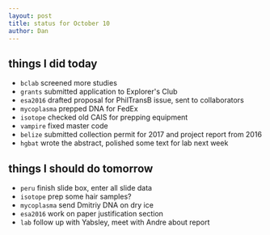 ```yaml
---
layout: post
title: status for October 10
author: Dan
---
```


## things I did today
* `bclab` screened more studies
* `grants` submitted application to Explorer's Club
* `esa2016` drafted proposal for PhilTransB issue, sent to collaborators
* `mycoplasma` prepped DNA for FedEx
* `isotope` checked old CAIS for prepping equipment
* `vampire` fixed master code
* `belize` submitted collection permit for 2017 and project report from 2016
* `hgbat` wrote the abstract, polished some text for lab next week

## things I should do tomorrow
* `peru` finish slide box, enter all slide data
* `isotope` prep some hair samples?
* `mycoplasma` send Dmitriy DNA on dry ice
* `esa2016` work on paper justification section
* `lab` follow up with Yabsley, meet with Andre about report

<i class='fa fa-code' style='color:pink'> </i>
